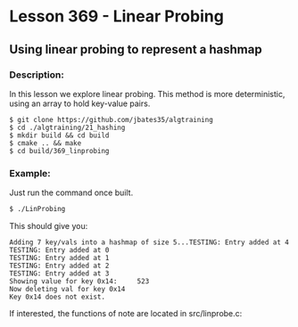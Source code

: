 # Lesson 369 - Linear Probing 
## Using linear probing to represent a hashmap
### Description:
In this lesson we explore linear probing. This method is more deterministic, using an array to hold key-value pairs. 
```shell
$ git clone https://github.com/jbates35/algtraining
$ cd ./algtraining/21_hashing
$ mkdir build && cd build
$ cmake .. && make
$ cd build/369_linprobing
```
### Example:
Just run the command once built.
```bash
$ ./LinProbing
```
This should give you:
```
Adding 7 key/vals into a hashmap of size 5...TESTING: Entry added at 4
TESTING: Entry added at 0
TESTING: Entry added at 1
TESTING: Entry added at 2
TESTING: Entry added at 3
Showing value for key 0x14: 	523
Now deleting val for key 0x14
Key 0x14 does not exist.
```
If interested, the functions of note are located in src/linprobe.c:

```c
```

